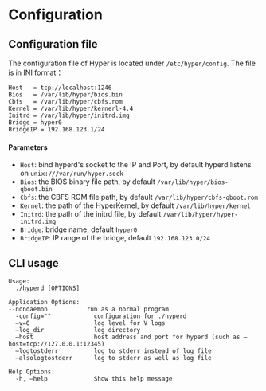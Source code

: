 # Configuration

## Configuration file

The configuration file of Hyper is located under `/etc/hyper/config`. The file is in INI format：

    Host   = tcp://localhost:1246
    Bios   = /var/lib/hyper/bios.bin
    Cbfs   = /var/lib/hyper/cbfs.rom
    Kernel = /var/lib/hyper/kernerl-4.4
    Initrd = /var/lib/hyper/initrd.img
    Bridge = hyper0
    BridgeIP = 192.168.123.1/24

#### Parameters

- `Host`: bind hyperd's socket to the IP and Port, by default hyperd listens on `unix:///var/run/hyper.sock`
- `Bios`: the BIOS binary file path, by default `/var/lib/hyper/bios-qboot.bin`
- `Cbfs`: the CBFS ROM file path, by default `/var/lib/hyper/cbfs-qboot.rom`
- `Kernel`: the path of the HyperKernel, by default `/var/lib/hyper/kernel`
- `Initrd`: the path of the initrd file, by default `/var/lib/hyper/hyper-initrd.img`
- `Bridge`: bridge name, default `hyper0`
- `BridgeIP`:  IP range of the bridge, default `192.168.123.0/24`

## CLI usage

	Usage:
	  ./hyperd [OPTIONS]

	Application Options:
    --nondaemon           run as a normal program
	  -config=""            configuration for ./hyperd
	  —v=0                  log level for V logs
	  —log_dir              log directory
	  —host                 host address and port for hyperd (such as —host=tcp://127.0.0.1:12345)
	  —logtostderr          log to stderr instead of log file
	  —alsologtostderr      log to stderr as well as log file

	Help Options:
	  -h, —help             Show this help message
